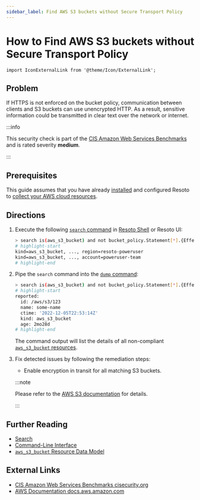 ```yaml
---
sidebar_label: Find AWS S3 buckets without Secure Transport Policy
---
```


# How to Find AWS S3 buckets without Secure Transport Policy

```mdx-code-block
import IconExternalLink from '@theme/Icon/ExternalLink';
```

## Problem

If HTTPS is not enforced on the bucket policy, communication between clients and S3 buckets can use unencrypted HTTP. As a result, sensitive information could be transmitted in clear text over the network or internet.

:::info

This security check is part of the [CIS Amazon Web Services Benchmarks](https://cisecurity.org/benchmark/amazon_web_services) and is rated severity **medium**.

:::

## Prerequisites

This guide assumes that you have already [installed](../../../getting-started/install-resoto/index.md) and configured Resoto to [collect your AWS cloud resources](../../../getting-started/configure-resoto/aws.md).

## Directions

1. Execute the following [`search` command](../../../reference/cli/search-commands/search.md) in [Resoto Shell](../../../reference/components/shell.md) or Resoto UI:

   ```bash
   > search is(aws_s3_bucket) and not bucket_policy.Statement[*].{Effect=Deny and (Action=s3:PutObject or Action="s3:*" or Action="*") and Condition.Bool.`aws:SecureTransport`== "false" }
   # highlight-start
   ​kind=aws_s3_bucket, ..., region=resoto-poweruser
   ​kind=aws_s3_bucket, ..., account=poweruser-team
   # highlight-end
   ```

2. Pipe the `search` command into the [`dump` command](../../../reference/cli/format-commands/dump.md):

   ```bash
   > search is(aws_s3_bucket) and not bucket_policy.Statement[*].{Effect=Deny and (Action=s3:PutObject or Action="s3:*" or Action="*") and Condition.Bool.`aws:SecureTransport`== "false" } | dump
   # highlight-start
   ​reported:
   ​  id: /aws/s3/123
   ​  name: some-name
   ​  ctime: '2022-12-05T22:53:14Z'
   ​  kind: aws_s3_bucket
   ​  age: 2mo28d
   # highlight-end
   ```

   The command output will list the details of all non-compliant [`aws_s3_bucket` resources](../../../reference/data-models/aws/index.md#aws_s3_bucket).

3. Fix detected issues by following the remediation steps:

   - Enable encryption in transit for all matching S3 buckets.

   :::note

   Please refer to the [AWS S3 documentation](https://aws.amazon.com/premiumsupport/knowledge-center/s3-bucket-policy-for-config-rule/) for details.

   :::

## Further Reading

- [Search](../../../reference/search/index.md)
- [Command-Line Interface](../../../reference/cli/index.md)
- [`aws_s3_bucket` Resource Data Model](../../../reference/data-models/aws/index.md#aws_s3_bucket)

## External Links

- [CIS Amazon Web Services Benchmarks <span class="badge badge--secondary">cisecurity.org <IconExternalLink width="10" height="10" /></span>](https://cisecurity.org/benchmark/amazon_web_services)
- [AWS Documentation <span class="badge badge--secondary">docs.aws.amazon.com <IconExternalLink width="10" height="10" /></span>](https://aws.amazon.com/premiumsupport/knowledge-center/s3-bucket-policy-for-config-rule/)
